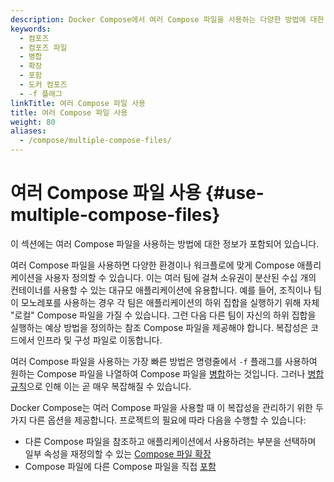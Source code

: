 ```yaml
---
description: Docker Compose에서 여러 Compose 파일을 사용하는 다양한 방법에 대한 일반 개요
keywords:
  - 컴포즈
  - 컴포즈 파일
  - 병합
  - 확장
  - 포함
  - 도커 컴포즈
  - -f 플래그
linkTitle: 여러 Compose 파일 사용
title: 여러 Compose 파일 사용
weight: 80
aliases:
  - /compose/multiple-compose-files/
---
```


# 여러 Compose 파일 사용 {#use-multiple-compose-files}

이 섹션에는 여러 Compose 파일을 사용하는 방법에 대한 정보가 포함되어 있습니다.

여러 Compose 파일을 사용하면 다양한 환경이나 워크플로에 맞게 Compose 애플리케이션을 사용자 정의할 수 있습니다. 이는 여러 팀에 걸쳐 소유권이 분산된 수십 개의 컨테이너를 사용할 수 있는 대규모 애플리케이션에 유용합니다. 예를 들어, 조직이나 팀이 모노레포를 사용하는 경우 각 팀은 애플리케이션의 하위 집합을 실행하기 위해 자체 "로컬" Compose 파일을 가질 수 있습니다. 그런 다음 다른 팀이 자신의 하위 집합을 실행하는 예상 방법을 정의하는 참조 Compose 파일을 제공해야 합니다. 복잡성은 코드에서 인프라 및 구성 파일로 이동합니다.

여러 Compose 파일을 사용하는 가장 빠른 방법은 명령줄에서 `-f` 플래그를 사용하여 원하는 Compose 파일을 나열하여 Compose 파일을 [병합](merge.md)하는 것입니다. 그러나 [병합 규칙](merge.md#merging-rules)으로 인해 이는 곧 매우 복잡해질 수 있습니다.

Docker Compose는 여러 Compose 파일을 사용할 때 이 복잡성을 관리하기 위한 두 가지 다른 옵션을 제공합니다. 프로젝트의 필요에 따라 다음을 수행할 수 있습니다:

- 다른 Compose 파일을 참조하고 애플리케이션에서 사용하려는 부분을 선택하며 일부 속성을 재정의할 수 있는 [Compose 파일 확장](extends.md)
- Compose 파일에 다른 Compose 파일을 직접 [포함](include.md)
